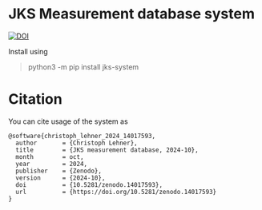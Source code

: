 # JKS Measurement database system
[![DOI](https://zenodo.org/badge/881044249.svg)](https://doi.org/10.5281/zenodo.14017592)

Install using

> python3 -m pip install jks-system

# Citation
You can cite usage of the system as
```
@software{christoph_lehner_2024_14017593,
  author       = {Christoph Lehner},
  title        = {JKS measurement database, 2024-10},
  month        = oct,
  year         = 2024,
  publisher    = {Zenodo},
  version      = {2024-10},
  doi          = {10.5281/zenodo.14017593},
  url          = {https://doi.org/10.5281/zenodo.14017593}
}
```
